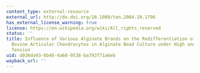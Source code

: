 ```yaml
---
content_type: external-resource
external_url: http://dx.doi.org/10.1089/ten.2004.10.1796
has_external_license_warning: true
license: https://en.wikipedia.org/wiki/All_rights_reserved
status: ''
title: Influence of Various Alginate Brands on the Redifferentiation of Dedifferentiated
  Bovine Articular Chondrocytes in Alginate Bead Culture under High and Low Oxygen
  Tension
uid: d036da93-6b46-4a60-9538-ba793f71a6eb
wayback_url: ''
---
```

